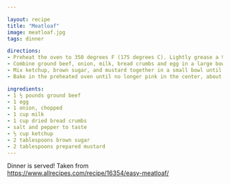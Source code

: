 ```yaml
---

layout: recipe
title: "Meatloaf"
image: meatloaf.jpg
tags: dinner

directions:
- Preheat the oven to 350 degrees F (175 degrees C). Lightly grease a 9x5-inch loaf pan.
- Combine ground beef, onion, milk, bread crumbs and egg in a large bowl; season with salt and pepper. Transfer into prepared loaf pan.
- Mix ketchup, brown sugar, and mustard together in a small bowl until well combined; pour over meatloaf and spread it evenly over the top.
- Bake in the preheated oven until no longer pink in the center, about 1 hour.

ingredients:
- 1 ½ pounds ground beef
- 1 egg
- 1 onion, chopped
- 1 cup milk
- 1 cup dried bread crumbs
- salt and pepper to taste
- ⅓ cup ketchup
- 2 tablespoons brown sugar
- 2 tablespoons prepared mustard
---
```

Dinner is served!
Taken from https://www.allrecipes.com/recipe/16354/easy-meatloaf/